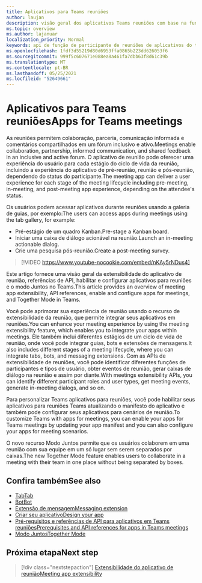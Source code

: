 ```yaml
---
title: Aplicativos para Teams reuniões
author: laujan
description: visão geral dos aplicativos Teams reuniões com base na função de usuário e participante
ms.topic: overview
ms.author: lajanuar
localization_priority: Normal
keywords: api de função de participante de reuniões de aplicativos do teams
ms.openlocfilehash: 1fdf3d55219d80d6953ffa0865b223dd626053f6
ms.sourcegitcommit: 999f5c607671e088ea8a461fa7dbb63f8d61c39b
ms.translationtype: MT
ms.contentlocale: pt-BR
ms.lasthandoff: 05/25/2021
ms.locfileid: "52649661"
---
```

# <a name="apps-for-teams-meetings"></a><span data-ttu-id="c7b35-104">Aplicativos para Teams reuniões</span><span class="sxs-lookup"><span data-stu-id="c7b35-104">Apps for Teams meetings</span></span>

<span data-ttu-id="c7b35-105">As reuniões permitem colaboração, parceria, comunicação informada e comentários compartilhados em um fórum inclusivo e ativo.</span><span class="sxs-lookup"><span data-stu-id="c7b35-105">Meetings enable collaboration, partnership, informed communication, and shared feedback in an inclusive and active forum.</span></span> <span data-ttu-id="c7b35-106">O aplicativo de reunião pode oferecer uma experiência do usuário para cada estágio do ciclo de vida da reunião, incluindo a experiência do aplicativo de pré-reunião, reunião e pós-reunião, dependendo do status do participante.</span><span class="sxs-lookup"><span data-stu-id="c7b35-106">The meeting app can deliver a user experience for each stage of the meeting lifecycle including pre-meeting, in-meeting, and post-meeting app experience, depending on the attendee's status.</span></span>

<span data-ttu-id="c7b35-107">Os usuários podem acessar aplicativos durante reuniões usando a galeria de guias, por exemplo:</span><span class="sxs-lookup"><span data-stu-id="c7b35-107">The users can access apps during meetings using the tab gallery, for example:</span></span>

* <span data-ttu-id="c7b35-108">Pré-estágio de um quadro Kanban.</span><span class="sxs-lookup"><span data-stu-id="c7b35-108">Pre-stage a Kanban board.</span></span>
* <span data-ttu-id="c7b35-109">Iniciar uma caixa de diálogo acionável na reunião.</span><span class="sxs-lookup"><span data-stu-id="c7b35-109">Launch an in-meeting actionable dialog.</span></span>
* <span data-ttu-id="c7b35-110">Crie uma pesquisa pós-reunião.</span><span class="sxs-lookup"><span data-stu-id="c7b35-110">Create a post-meeting survey.</span></span>

> [!VIDEO https://www.youtube-nocookie.com/embed/nKAy5rNDus4]

<span data-ttu-id="c7b35-111">Este artigo fornece uma visão geral da extensibilidade do aplicativo de reunião, referências de API, habilitar e configurar aplicativos para reuniões e o modo Juntos no Teams.</span><span class="sxs-lookup"><span data-stu-id="c7b35-111">This article provides an overview of meeting app extensibility, API references, enable and configure apps for meetings, and Together Mode in Teams.</span></span>

<span data-ttu-id="c7b35-112">Você pode aprimorar sua experiência de reunião usando o recurso de extensibilidade da reunião, que permite integrar seus aplicativos em reuniões.</span><span class="sxs-lookup"><span data-stu-id="c7b35-112">You can enhance your meeting experience by using the meeting extensibility feature, which enables you to integrate your apps within meetings.</span></span> <span data-ttu-id="c7b35-113">Ele também inclui diferentes estágios de um ciclo de vida de reunião, onde você pode integrar guias, bots e extensões de mensagens.</span><span class="sxs-lookup"><span data-stu-id="c7b35-113">It also includes different stages of a meeting lifecycle, where you can integrate tabs, bots, and messaging extensions.</span></span> <span data-ttu-id="c7b35-114">Com as APIs de extensibilidade de reuniões, você pode identificar diferentes funções de participantes e tipos de usuário, obter eventos de reunião, gerar caixas de diálogo na reunião e assim por diante.</span><span class="sxs-lookup"><span data-stu-id="c7b35-114">With meetings extensibility APIs, you can identify different participant roles and user types, get meeting events, generate in-meeting dialogs, and so on.</span></span>

<span data-ttu-id="c7b35-115">Para personalizar Teams aplicativos para reuniões, você pode habilitar seus aplicativos para reuniões Teams atualizando o manifesto do aplicativo e também pode configurar seus aplicativos para cenários de reunião.</span><span class="sxs-lookup"><span data-stu-id="c7b35-115">To customize Teams with apps for meetings, you can enable your apps for Teams meetings by updating your app manifest and you can also configure your apps for meeting scenarios.</span></span>

<span data-ttu-id="c7b35-116">O novo recurso Modo Juntos permite que os usuários colaborem em uma reunião com sua equipe em um só lugar sem serem separados por caixas.</span><span class="sxs-lookup"><span data-stu-id="c7b35-116">The new Together Mode feature enables users to collaborate in a meeting with their team in one place without being separated by boxes.</span></span>

## <a name="see-also"></a><span data-ttu-id="c7b35-117">Confira também</span><span class="sxs-lookup"><span data-stu-id="c7b35-117">See also</span></span>

* [<span data-ttu-id="c7b35-118">Tab</span><span class="sxs-lookup"><span data-stu-id="c7b35-118">Tab</span></span>](../tabs/what-are-tabs.md#understand-how-tabs-work)
* [<span data-ttu-id="c7b35-119">Bot</span><span class="sxs-lookup"><span data-stu-id="c7b35-119">Bot</span></span>](../bots/what-are-bots.md)
* [<span data-ttu-id="c7b35-120">Extensão de mensagem</span><span class="sxs-lookup"><span data-stu-id="c7b35-120">Messaging extension</span></span>](../messaging-extensions/what-are-messaging-extensions.md)
* [<span data-ttu-id="c7b35-121">Criar seu aplicativo</span><span class="sxs-lookup"><span data-stu-id="c7b35-121">Design your app</span></span>](../apps-in-teams-meetings/design/designing-apps-in-meetings.md)
* [<span data-ttu-id="c7b35-122">Pré-requisitos e referências de API para aplicativos em Teams reuniões</span><span class="sxs-lookup"><span data-stu-id="c7b35-122">Prerequisites and API references for apps in Teams meetings</span></span>](create-apps-for-teams-meetings.md)
* [<span data-ttu-id="c7b35-123">Modo Juntos</span><span class="sxs-lookup"><span data-stu-id="c7b35-123">Together Mode</span></span>](~/apps-in-teams-meetings/teams-together-mode.md)

## <a name="next-step"></a><span data-ttu-id="c7b35-124">Próxima etapa</span><span class="sxs-lookup"><span data-stu-id="c7b35-124">Next step</span></span>

> [!div class="nextstepaction"]
> [<span data-ttu-id="c7b35-125">Extensibilidade do aplicativo de reunião</span><span class="sxs-lookup"><span data-stu-id="c7b35-125">Meeting app extensibility</span></span>](meeting-app-extensibility.md)
